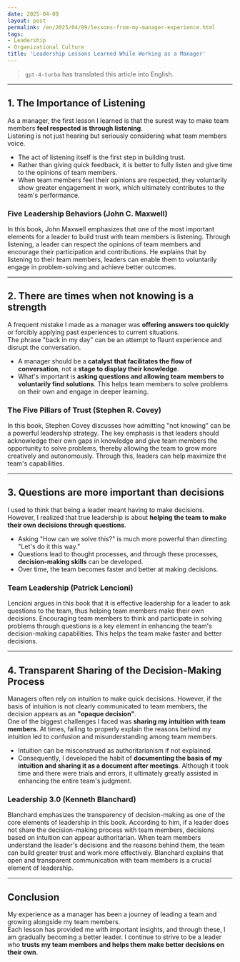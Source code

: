 ```yaml
---
date: 2025-04-09
layout: post
permalink: /en/2025/04/09/lessons-from-my-manager-experience.html
tags:
- Leadership
- Organizational Culture
title: 'Leadership Lessons Learned While Working as a Manager'
---
```

> `gpt-4-turbo` has translated this article into English.

---

## 1. **The Importance of Listening**
As a manager, the first lesson I learned is that the surest way to make team members **feel respected is through listening**.  
Listening is not just hearing but seriously considering what team members voice.

- The act of listening itself is the first step in building trust.
- Rather than giving quick feedback, it is better to fully listen and give time to the opinions of team members.
- When team members feel their opinions are respected, they voluntarily show greater engagement in work, which ultimately contributes to the team's performance.

### **Five Leadership Behaviors (John C. Maxwell)**  
In this book, John Maxwell emphasizes that one of the most important elements for a leader to build trust with team members is listening. Through listening, a leader can respect the opinions of team members and encourage their participation and contributions. He explains that by listening to their team members, leaders can enable them to voluntarily engage in problem-solving and achieve better outcomes.

---

## 2. **There are times when not knowing is a strength**
A frequent mistake I made as a manager was **offering answers too quickly** or forcibly applying past experiences to current situations.  
The phrase "back in my day" can be an attempt to flaunt experience and disrupt the conversation.

- A manager should be a **catalyst that facilitates the flow of conversation**, not a **stage to display their knowledge**.
- What's important is **asking questions and allowing team members to voluntarily find solutions**. This helps team members to solve problems on their own and engage in deeper learning.

### **The Five Pillars of Trust (Stephen R. Covey)**  
In this book, Stephen Covey discusses how admitting "not knowing" can be a powerful leadership strategy. The key emphasis is that leaders should acknowledge their own gaps in knowledge and give team members the opportunity to solve problems, thereby allowing the team to grow more creatively and autonomously. Through this, leaders can help maximize the team's capabilities.

---

## 3. **Questions are more important than decisions**
I used to think that being a leader meant having to make decisions. However, I realized that true leadership is about **helping the team to make their own decisions through questions**.

- Asking "How can we solve this?" is much more powerful than directing "Let's do it this way."
- Questions lead to thought processes, and through these processes, **decision-making skills** can be developed.
- Over time, the team becomes faster and better at making decisions.

### **Team Leadership (Patrick Lencioni)**  
Lencioni argues in this book that it is effective leadership for a leader to ask questions to the team, thus helping team members make their own decisions. Encouraging team members to think and participate in solving problems through questions is a key element in enhancing the team's decision-making capabilities. This helps the team make faster and better decisions.

---

## 4. **Transparent Sharing of the Decision-Making Process**
Managers often rely on intuition to make quick decisions. However, if the basis of intuition is not clearly communicated to team members, the decision appears as an **"opaque decision"**.  
One of the biggest challenges I faced was **sharing my intuition with team members**. At times, failing to properly explain the reasons behind my intuition led to confusion and misunderstanding among team members.

- Intuition can be misconstrued as authoritarianism if not explained.
- Consequently, I developed the habit of **documenting the basis of my intuition and sharing it as a document after meetings**. Although it took time and there were trials and errors, it ultimately greatly assisted in enhancing the entire team's judgment.

### **Leadership 3.0 (Kenneth Blanchard)**  
Blanchard emphasizes the transparency of decision-making as one of the core elements of leadership in this book. According to him, if a leader does not share the decision-making process with team members, decisions based on intuition can appear authoritarian. When team members understand the leader's decisions and the reasons behind them, the team can build greater trust and work more effectively. Blanchard explains that open and transparent communication with team members is a crucial element of leadership.

---

## **Conclusion**
My experience as a manager has been a journey of leading a team and growing alongside my team members.  
Each lesson has provided me with important insights, and through these, I am gradually becoming a better leader. I continue to strive to be a leader who **trusts my team members and helps them make better decisions on their own**.